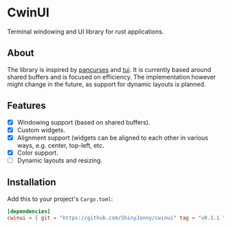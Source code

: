 # CwinUI

Terminal windowing and UI library for rust applications.

## About

The library is inspired by [pancurses](https://github.com/ihalila/pancurses) and [tui](https://github.com/fdehau/tui-rs/).
It is currently based around shared buffers and is focused on efficiency. The implementation however might change in the future, as support for dynamic layouts is planned.

## Features

- [x] Windowing support (based on shared buffers).
- [x] Custom widgets.
- [x] Alignment support (widgets can be aligned to each other in various ways, e.g. center, top-left, etc.
- [x] Color support.
- [ ] Dynamic layouts and resizing.

## Installation

Add this to your project's `Cargo.toml`:

```toml
[dependencies]
cwinui = { git = "https://github.com/ShinyJonny/cwinui" tag = "v0.1.1 "}
```
